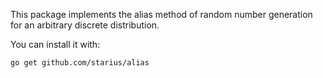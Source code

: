 This package implements the alias method of random number generation for an arbitrary discrete distribution.

You can install it with:

    go get github.com/starius/alias

